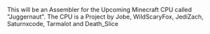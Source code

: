 This will be an Assembler for the Upcoming Minecraft CPU called "Juggernaut".
The CPU is a Project by Jobe, WildScaryFox, JediZach, Saturnxcode, Tarmalot and Death_Slice
